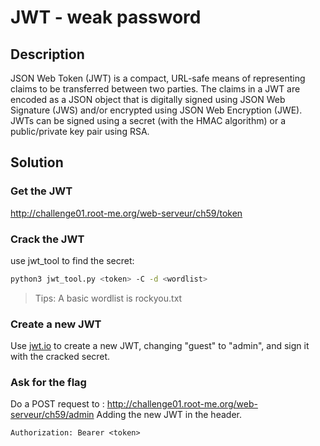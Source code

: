 # JWT - weak password

## Description

JSON Web Token (JWT) is a compact, URL-safe means of representing claims to be transferred between two parties. The claims in a JWT are encoded as a JSON object that is digitally signed using JSON Web Signature (JWS) and/or encrypted using JSON Web Encryption (JWE). JWTs can be signed using a secret (with the HMAC algorithm) or a public/private key pair using RSA.

## Solution

### Get the JWT

<http://challenge01.root-me.org/web-serveur/ch59/token>

### Crack the JWT

use jwt_tool to find the secret:

```bash
python3 jwt_tool.py <token> -C -d <wordlist>
```

> Tips: A basic wordlist is rockyou.txt

### Create a new JWT

Use [jwt.io](https://jwt.io/) to create a new JWT, changing "guest" to "admin", and sign it with the cracked secret.

### Ask for the flag

Do a POST request to : <http://challenge01.root-me.org/web-serveur/ch59/admin>
Adding the new JWT in the header.

```http
Authorization: Bearer <token>
```
